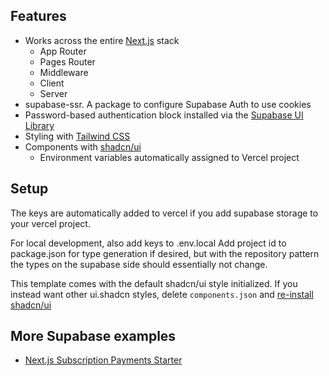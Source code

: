
## Features

- Works across the entire [Next.js](https://nextjs.org) stack
  - App Router
  - Pages Router
  - Middleware
  - Client
  - Server
- supabase-ssr. A package to configure Supabase Auth to use cookies
- Password-based authentication block installed via the [Supabase UI Library](https://supabase.com/ui/docs/nextjs/password-based-auth)
- Styling with [Tailwind CSS](https://tailwindcss.com)
- Components with [shadcn/ui](https://ui.shadcn.com/)
  - Environment variables automatically assigned to Vercel project

## Setup

The keys are automatically added to vercel if you add supabase storage to your vercel project.

For local development, also add keys to .env.local
Add project id to package.json for type generation if desired, but with the repository pattern the types on the supabase side should essentially not change.

This template comes with the default shadcn/ui style initialized. If you instead want other ui.shadcn styles, delete `components.json` and [re-install shadcn/ui](https://ui.shadcn.com/docs/installation/next)

## More Supabase examples

- [Next.js Subscription Payments Starter](https://github.com/vercel/nextjs-subscription-payments)
